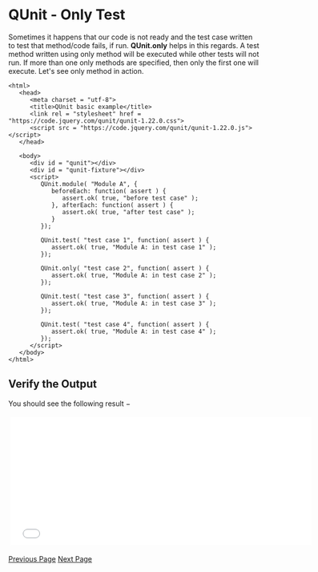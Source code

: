 # QUnit - Only Test
Sometimes it happens that our code is not ready and the test case written to test that method/code fails, if run. **QUnit.only** helps in this regards. A test method written using only method will be executed while other tests will not run. If more than one only methods are specified, then only the first one will execute. Let's see only method in action.

```
<html>
   <head>
      <meta charset = "utf-8">
      <title>QUnit basic example</title>
      <link rel = "stylesheet" href = "https://code.jquery.com/qunit/qunit-1.22.0.css">
      <script src = "https://code.jquery.com/qunit/qunit-1.22.0.js"></script>
   </head>
   
   <body>
      <div id = "qunit"></div>
      <div id = "qunit-fixture"></div> 
      <script>
         QUnit.module( "Module A", {
            beforeEach: function( assert ) {
               assert.ok( true, "before test case" );
            }, afterEach: function( assert ) {
               assert.ok( true, "after test case" );
            }
         });
         
         QUnit.test( "test case 1", function( assert ) {
            assert.ok( true, "Module A: in test case 1" );
         });
         
         QUnit.only( "test case 2", function( assert ) {
            assert.ok( true, "Module A: in test case 2" );
         });
		      
         QUnit.test( "test case 3", function( assert ) {
            assert.ok( true, "Module A: in test case 3" );
         });
		 
         QUnit.test( "test case 4", function( assert ) {
            assert.ok( true, "Module A: in test case 4" );
         });	 
      </script>
   </body>
</html>
```
## Verify the Output
You should see the following result −

<iframe style="margin:5px;" frameborder="0" scrolling="0" width="600px" height="255px" src="../qunit/src/only_test.htm"></iframe>


[Previous Page](../qunit/qunit_skip_test.md) [Next Page](../qunit/qunit_async_call.md) 

